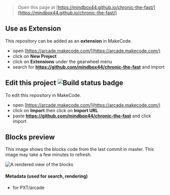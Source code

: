  


> Open this page at [https://mindbox44.github.io/chronic-the-fast/](https://mindbox44.github.io/chronic-the-fast/)

## Use as Extension

This repository can be added as an **extension** in MakeCode.

* open [https://arcade.makecode.com/](https://arcade.makecode.com/)
* click on **New Project**
* click on **Extensions** under the gearwheel menu
* search for **https://github.com/mindbox44/chronic-the-fast** and import

## Edit this project ![Build status badge](https://github.com/mindbox44/chronic-the-fast/workflows/MakeCode/badge.svg)

To edit this repository in MakeCode.

* open [https://arcade.makecode.com/](https://arcade.makecode.com/)
* click on **Import** then click on **Import URL**
* paste **https://github.com/mindbox44/chronic-the-fast** and click import

## Blocks preview

This image shows the blocks code from the last commit in master.
This image may take a few minutes to refresh.

![A rendered view of the blocks](https://github.com/mindbox44/chronic-the-fast/raw/master/.github/makecode/blocks.png)

#### Metadata (used for search, rendering)

* for PXT/arcade
<script src="https://makecode.com/gh-pages-embed.js"></script><script>makeCodeRender("{{ site.makecode.home_url }}", "{{ site.github.owner_name }}/{{ site.github.repository_name }}");</script>
